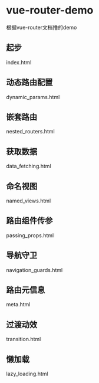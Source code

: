 # vue-router-demo
根据vue-router文档撸的demo

## 起步
index.html

## 动态路由配置
dynamic_params.html

## 嵌套路由
nested_routers.html

## 获取数据
data_fetching.html

## 命名视图
named_views.html

## 路由组件传参
passing_props.html

## 导航守卫
navigation_guards.html

## 路由元信息
meta.html

## 过渡动效
transition.html

## 懒加载
lazy_loading.html
